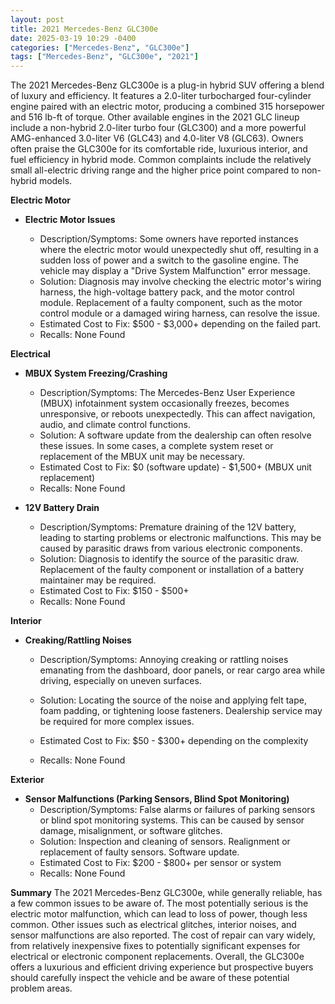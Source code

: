 ```yaml
---
layout: post
title: 2021 Mercedes-Benz GLC300e
date: 2025-03-19 10:29 -0400
categories: ["Mercedes-Benz", "GLC300e"]
tags: ["Mercedes-Benz", "GLC300e", "2021"]
---
```

The 2021 Mercedes-Benz GLC300e is a plug-in hybrid SUV offering a blend of luxury and efficiency. It features a 2.0-liter turbocharged four-cylinder engine paired with an electric motor, producing a combined 315 horsepower and 516 lb-ft of torque. Other available engines in the 2021 GLC lineup include a non-hybrid 2.0-liter turbo four (GLC300) and a more powerful AMG-enhanced 3.0-liter V6 (GLC43) and 4.0-liter V8 (GLC63). Owners often praise the GLC300e for its comfortable ride, luxurious interior, and fuel efficiency in hybrid mode. Common complaints include the relatively small all-electric driving range and the higher price point compared to non-hybrid models.

**Electric Motor**

* **Electric Motor Issues**

    * Description/Symptoms: Some owners have reported instances where the electric motor would unexpectedly shut off, resulting in a sudden loss of power and a switch to the gasoline engine. The vehicle may display a "Drive System Malfunction" error message.
    * Solution: Diagnosis may involve checking the electric motor's wiring harness, the high-voltage battery pack, and the motor control module. Replacement of a faulty component, such as the motor control module or a damaged wiring harness, can resolve the issue.
    * Estimated Cost to Fix: $500 - $3,000+ depending on the failed part.
    * Recalls: None Found

**Electrical**

*   **MBUX System Freezing/Crashing**
    *   Description/Symptoms: The Mercedes-Benz User Experience (MBUX) infotainment system occasionally freezes, becomes unresponsive, or reboots unexpectedly. This can affect navigation, audio, and climate control functions.
    *   Solution: A software update from the dealership can often resolve these issues. In some cases, a complete system reset or replacement of the MBUX unit may be necessary.
    *   Estimated Cost to Fix: $0 (software update) - $1,500+ (MBUX unit replacement)
    * Recalls: None Found

*   **12V Battery Drain**
    *   Description/Symptoms: Premature draining of the 12V battery, leading to starting problems or electronic malfunctions. This may be caused by parasitic draws from various electronic components.
    *   Solution: Diagnosis to identify the source of the parasitic draw. Replacement of the faulty component or installation of a battery maintainer may be required.
    *   Estimated Cost to Fix: $150 - $500+
    * Recalls: None Found

**Interior**

*   **Creaking/Rattling Noises**
    *   Description/Symptoms: Annoying creaking or rattling noises emanating from the dashboard, door panels, or rear cargo area while driving, especially on uneven surfaces.
    *   Solution: Locating the source of the noise and applying felt tape, foam padding, or tightening loose fasteners. Dealership service may be required for more complex issues.
    *   Estimated Cost to Fix: $50 - $300+ depending on the complexity

    * Recalls: None Found

**Exterior**

*   **Sensor Malfunctions (Parking Sensors, Blind Spot Monitoring)**
    *   Description/Symptoms: False alarms or failures of parking sensors or blind spot monitoring systems. This can be caused by sensor damage, misalignment, or software glitches.
    *   Solution: Inspection and cleaning of sensors. Realignment or replacement of faulty sensors. Software update.
    *   Estimated Cost to Fix: $200 - $800+ per sensor or system
    * Recalls: None Found

**Summary**
The 2021 Mercedes-Benz GLC300e, while generally reliable, has a few common issues to be aware of. The most potentially serious is the electric motor malfunction, which can lead to loss of power, though less common. Other issues such as electrical glitches, interior noises, and sensor malfunctions are also reported. The cost of repair can vary widely, from relatively inexpensive fixes to potentially significant expenses for electrical or electronic component replacements. Overall, the GLC300e offers a luxurious and efficient driving experience but prospective buyers should carefully inspect the vehicle and be aware of these potential problem areas.

